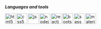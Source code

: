 ***Languages and tools***

<img align="left" alt="html5" width="35px" src="https://img.icons8.com/color/48/000000/html-5.png"/>
<img align="left" alt="css5" width="35px"  src="https://img.icons8.com/color/48/000000/css3.png"/>
<img align="left" alt="js" width="35px" src="https://img.icons8.com/color/48/000000/javascript.png"/>
<img align="left" alt="nodejs" width="35px" src="https://img.icons8.com/color/48/000000/nodejs.png"/>
<img align="left" alt="reactjs" width="35px" src="https://img.icons8.com/plasticine/100/000000/react.png"/>
<img align="left" alt="bootstrap" width="35px"  src="https://img.icons8.com/color/48/000000/bootstrap.png"/>
<img align="left" alt="sass" width="35px"  src="https://img.icons8.com/color/48/000000/sass.png"/>
<img align="left" alt="materialui" width="35px" src="https://img.icons8.com/color/48/000000/material-ui.png"/>










